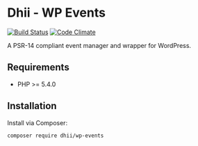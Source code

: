 # Dhii - WP Events

[![Build Status](https://travis-ci.org/Dhii/wp-events.svg?branch=master)](https://travis-ci.org/Dhii/wp-events)
[![Code Climate](https://codeclimate.com/github/Dhii/wp-events/badges/gpa.svg)](https://codeclimate.com/github/Dhii/wp-events)

A PSR-14 compliant event manager and wrapper for WordPress.

## Requirements

* PHP >= 5.4.0

## Installation

Install via Composer:

```
composer require dhii/wp-events
```
